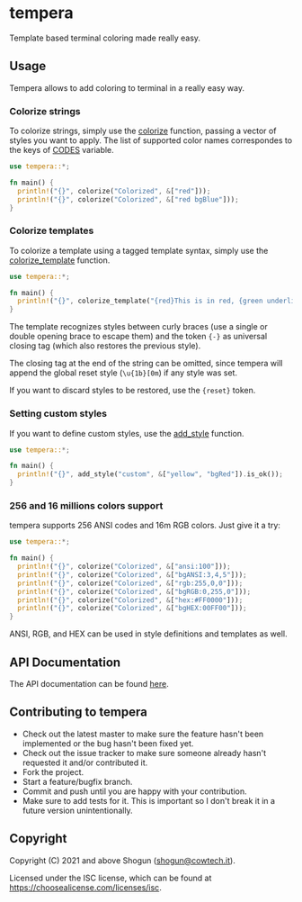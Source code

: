 # tempera

Template based terminal coloring made really easy.

## Usage

Tempera allows to add coloring to terminal in a really easy way.

### Colorize strings

To colorize strings, simply use the [colorize](https://docs.rs/tempera/latest/tempera/fn.colorize.html) function, passing a vector of styles you want to apply.
The list of supported color names correspondes to the keys of [CODES](https://docs.rs/tempera/latest/tempera/struct.CODES.html) variable.

```rust
use tempera::*;

fn main() {
  println!("{}", colorize("Colorized", &["red"]));
  println!("{}", colorize("Colorized", &["red bgBlue"]));
}
```

### Colorize templates

To colorize a template using a tagged template syntax, simply use the [colorize_template](https://docs.rs/tempera/latest/tempera/fn.colorize_template.html) function.

```rust
use tempera::*;

fn main() {
  println!("{}", colorize_template("{red}This is in red, {green underline}this in green underlined{-}, this in red again.");
}
```

The template recognizes styles between curly braces (use a single or double opening brace to escape them) and the token `{-}` as universal closing tag (which also restores the previous style).

The closing tag at the end of the string can be omitted, since tempera will append the global reset style (`\u{1b}[0m`) if any style was set.

If you want to discard styles to be restored, use the `{reset}` token.

### Setting custom styles

If you want to define custom styles, use the [add_style](https://docs.rs/tempera/latest/tempera/fn.add_style.html) function.

```rust
use tempera::*;

fn main() {
  println!("{}", add_style("custom", &["yellow", "bgRed"]).is_ok());
}
```

### 256 and 16 millions colors support

tempera supports 256 ANSI codes and 16m RGB colors. Just give it a try:

```rust
use tempera::*;

fn main() {
  println!("{}", colorize("Colorized", &["ansi:100"]));
  println!("{}", colorize("Colorized", &["bgANSI:3,4,5"]));
  println!("{}", colorize("Colorized", &["rgb:255,0,0"]));
  println!("{}", colorize("Colorized", &["bgRGB:0,255,0"]));
  println!("{}", colorize("Colorized", &["hex:#FF0000"]));
  println!("{}", colorize("Colorized", &["bgHEX:00FF00"]));
}
```

ANSI, RGB, and HEX can be used in style definitions and templates as well.

## API Documentation

The API documentation can be found [here](https://docs.rs/tempera/).

## Contributing to tempera

- Check out the latest master to make sure the feature hasn't been implemented or the bug hasn't been fixed yet.
- Check out the issue tracker to make sure someone already hasn't requested it and/or contributed it.
- Fork the project.
- Start a feature/bugfix branch.
- Commit and push until you are happy with your contribution.
- Make sure to add tests for it. This is important so I don't break it in a future version unintentionally.

## Copyright

Copyright (C) 2021 and above Shogun (shogun@cowtech.it).

Licensed under the ISC license, which can be found at https://choosealicense.com/licenses/isc.
